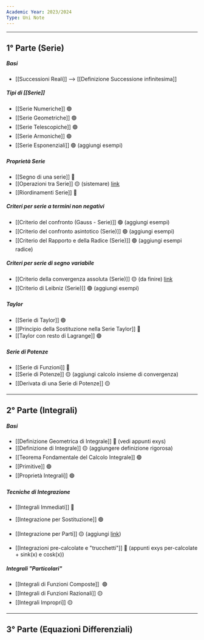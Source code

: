 ```yaml
---
Academic Year: 2023/2024
Type: Uni Note
---
```

---
## 1° Parte (Serie)
##### Basi
- [[Successioni Reali]] --> [[Definizione Successione infinitesima]]

##### Tipi di [[Serie]]
- [[Serie Numeriche]] 🟢
- [[Serie Geometriche]] 🟢
- [[Serie Telescopiche]] 🟢
- [[Serie Armoniche]] 🟢
- [[Serie Esponenziali]] 🟢 (aggiungi esempi)

##### Proprietà Serie
- [[Segno di una serie]] 🔴
- [[Operazioni tra Serie]] 🟡 (sistemare)  [link](https://www.youmath.it/lezioni/analisi-matematica/serie-numeriche/752-somma-di-due-serie-e-risultati-di-convergenza.html)
- [[Riordinamenti Serie]] 🔴

##### Criteri per serie a termini non negativi
- [[Criterio del confronto (Gauss - Serie)]] 🟢 (aggiungi esempi)
- [[Criterio del confronto asintotico (Serie)]] 🟢 (aggiungi esempi)
- [[Criterio del Rapporto e della Radice (Serie)]] 🟢 (aggiungi esempi radice)

##### Criteri per serie di segno variabile
- [[Criterio della convergenza assoluta (Serie)]] 🟡 (da finire) [link](https://www.youmath.it/lezioni/analisi-matematica/serie-numeriche/749-convergenza-assoluta.html)
- [[Criterio di Leibniz (Serie)]] 🟢 (aggiungi esempi)

##### Taylor
- [[Serie di Taylor]] 🟢
- [[Principio della Sostituzione nella Serie Taylor]] 🔴
- [[Taylor con resto di Lagrange]] 🟢

##### Serie di Potenze
- [[Serie di Funzioni]] 🔴
- [[Serie di Potenze]] 🟡 (aggiungi calcolo insieme di convergenza)
- [[Derivata di una Serie di Potenze]] 🟡

---
## 2° Parte (Integrali)

##### Basi
- [[Definizione Geometrica di Integrale]] 🔴 (vedi appunti exys)
- [[Definizione di Integrale]] 🟡 (aggiungere definizione rigorosa)
- [[Teorema Fondamentale del Calcolo Integrale]] 🟢
- [[Primitive]] 🟢
- [[Proprietà Integrali]] 🟢

##### Tecniche di Integrazione
- [[Integrali Immediati]] 🔴
- [[Integrazione per Sostituzione]] 🟢
- [[Integrazione per Parti]] 🟡 (aggiungi [link](https://alem1105.github.io/Quartz/Primo-Anno/Secondo-Semestre/Calcolo-Integrale/Integrali#integrazione-per-parti-fattore-differenziale-1-e-integrali-ciclici))

- [[Integrazioni pre-calcolate e "trucchetti"]] 🔴 (appunti exys per-calcolate + sink(x) e cosk(x))

##### Integrali "Particolari"
- [[Integrali di Funzioni Composte]]  🟢
- [[Integrali di Funzioni Razionali]] 🟡
- [[Integrali Impropri]] 🟡

---
## 3° Parte (Equazioni Differenziali)
